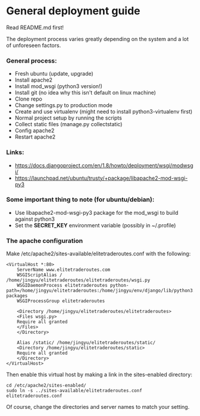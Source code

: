# General deployment guide

Read README.md first!

The deployment process varies greatly depending on the system and a lot of unforeseen factors.

### General process:

- Fresh ubuntu (update, upgrade)
- Install apache2
- Install mod_wsgi (python3 version!)
- Install git (no idea why this isn't default on linux machine)
- Clone repo
- Change settings.py to production mode
- Create and use virtualenv (might need to install python3-virtualenv first)
- Normal project setup by running the scripts
- Collect static files (manage.py collectstatic)
- Config apache2
- Restart apache2

### Links:

- https://docs.djangoproject.com/en/1.8/howto/deployment/wsgi/modwsgi/
- https://launchpad.net/ubuntu/trusty/+package/libapache2-mod-wsgi-py3

### Some important thing to note (for ubuntu/debian):

- Use libapache2-mod-wsgi-py3 package for the mod_wsgi to build against python3
- Set the **SECRET_KEY** environment variable (possibly in ~/.profile)

### The apache configuration

Make /etc/apache2/sites-available/elitetraderoutes.conf with the following:

    <VirtualHost *:80>
        ServerName www.elitetraderoutes.com
        WSGIScriptAlias / /home/jingyu/elitetraderoutes/elitetraderoutes/wsgi.py
        WSGIDaemonProcess elitetraderoutes python-path=/home/jingyu/elitetraderoutes:/home/jingyu/env/django/lib/python3.4/site-packages
        WSGIProcessGroup elitetraderoutes
        
        <Directory /home/jingyu/elitetraderoutes/elitetraderoutes>
        <Files wsgi.py>
        Require all granted
        </Files>
        </Directory>
        
        Alias /static/ /home/jingyu/elitetraderoutes/static/
        <Directory /home/jingyu/elitetraderoutes/static>
        Require all granted
        </Directory>
    </VirtualHost>
    
Then enable this virtual host by making a link in the sites-enabled directory:

    cd /etc/apache2/sites-enabled/
    sudo ln -s ../sites-available/elitetraderoutes.conf elitetraderoutes.conf

Of course, change the directories and server names to match your setting.